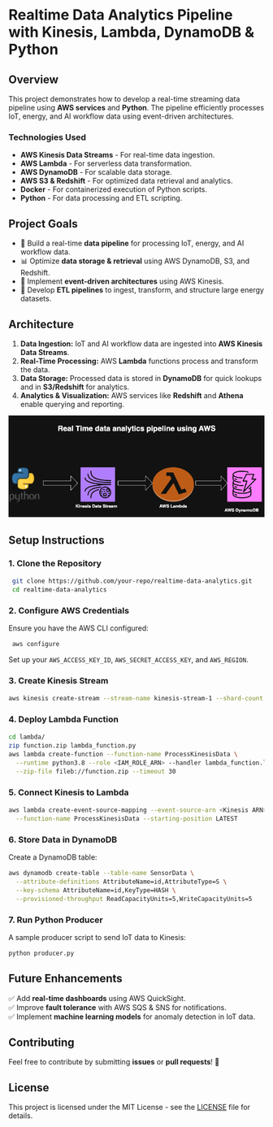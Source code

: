 # Realtime Data Analytics Pipeline with Kinesis, Lambda, DynamoDB & Python

## Overview
This project demonstrates how to develop a real-time streaming data pipeline using **AWS services** and **Python**. The pipeline efficiently processes IoT, energy, and AI workflow data using event-driven architectures.

### **Technologies Used**
- **AWS Kinesis Data Streams** - For real-time data ingestion.
- **AWS Lambda** - For serverless data transformation.
- **AWS DynamoDB** - For scalable data storage.
- **AWS S3 & Redshift** - For optimized data retrieval and analytics.
- **Docker** - For containerized execution of Python scripts.
- **Python** - For data processing and ETL scripting.

## **Project Goals**
- 🚀 Build a real-time **data pipeline** for processing IoT, energy, and AI workflow data.
- 📊 Optimize **data storage & retrieval** using AWS DynamoDB, S3, and Redshift.
- 🔄 Implement **event-driven architectures** using AWS Kinesis.
- 🔧 Develop **ETL pipelines** to ingest, transform, and structure large energy datasets.

## **Architecture**
1. **Data Ingestion:** IoT and AI workflow data are ingested into **AWS Kinesis Data Streams**.
2. **Real-Time Processing:** AWS **Lambda** functions process and transform the data.
3. **Data Storage:** Processed data is stored in **DynamoDB** for quick lookups and in **S3/Redshift** for analytics.
4. **Analytics & Visualization:** AWS services like **Redshift** and **Athena** enable querying and reporting.


![Project Architecture](Project_Architecture.png)

## **Setup Instructions**
### **1. Clone the Repository**
```sh
 git clone https://github.com/your-repo/realtime-data-analytics.git
 cd realtime-data-analytics
```

### **2. Configure AWS Credentials**
Ensure you have the AWS CLI configured:
```sh
 aws configure
```
Set up your `AWS_ACCESS_KEY_ID`, `AWS_SECRET_ACCESS_KEY`, and `AWS_REGION`.

### **3. Create Kinesis Stream**
```sh
aws kinesis create-stream --stream-name kinesis-stream-1 --shard-count 1
```

### **4. Deploy Lambda Function**
```sh
cd lambda/
zip function.zip lambda_function.py
aws lambda create-function --function-name ProcessKinesisData \
  --runtime python3.8 --role <IAM_ROLE_ARN> --handler lambda_function.lambda_handler \
  --zip-file fileb://function.zip --timeout 30
```

### **5. Connect Kinesis to Lambda**
```sh
aws lambda create-event-source-mapping --event-source-arn <Kinesis ARN> \
  --function-name ProcessKinesisData --starting-position LATEST
```

### **6. Store Data in DynamoDB**
Create a DynamoDB table:
```sh
aws dynamodb create-table --table-name SensorData \
  --attribute-definitions AttributeName=id,AttributeType=S \
  --key-schema AttributeName=id,KeyType=HASH \
  --provisioned-throughput ReadCapacityUnits=5,WriteCapacityUnits=5
```

### **7. Run Python Producer**
A sample producer script to send IoT data to Kinesis:
```sh
python producer.py
```

## **Future Enhancements**
✅ Add **real-time dashboards** using AWS QuickSight.  
✅ Improve **fault tolerance** with AWS SQS & SNS for notifications.  
✅ Implement **machine learning models** for anomaly detection in IoT data.  

## **Contributing**
Feel free to contribute by submitting **issues** or **pull requests**! 🚀

## **License**
This project is licensed under the MIT License - see the [LICENSE](LICENSE) file for details.
